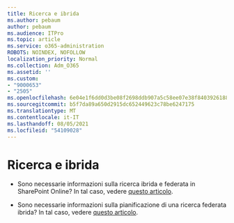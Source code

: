 ```yaml
---
title: Ricerca e ibrida
ms.author: pebaum
author: pebaum
ms.audience: ITPro
ms.topic: article
ms.service: o365-administration
ROBOTS: NOINDEX, NOFOLLOW
localization_priority: Normal
ms.collection: Adm_O365
ms.assetid: ''
ms.custom:
- "9000653"
- "2505"
ms.openlocfilehash: 6e04e1f6dd0d3be08f2698ddb907a5c58ee07e38f8403926188006f799537026
ms.sourcegitcommit: b5f7da89a650d2915dc652449623c78be6247175
ms.translationtype: MT
ms.contentlocale: it-IT
ms.lasthandoff: 08/05/2021
ms.locfileid: "54109028"
---
```

# <a name="search-and-hybrid"></a>Ricerca e ibrida

- Sono necessarie informazioni sulla ricerca ibrida e federata in SharePoint Online? In tal caso, vedere [questo articolo](https://docs.microsoft.com/sharepoint/hybrid/hybrid-search-in-sharepoint).

- Sono necessarie informazioni sulla pianificazione di una ricerca federata ibrida?  In tal caso, vedere [questo articolo](https://docs.microsoft.com/sharepoint/hybrid/plan-hybrid-federated-search).



